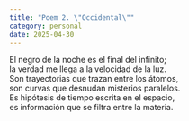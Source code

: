 ```yaml
---
title: "Poem 2. \"Occidental\""
category: personal 
date: 2025-04-30
---
```


El negro de la noche es el final del infinito;\
la verdad me llega a la velocidad de la luz.\
Son trayectorias que trazan entre los átomos,\
son curvas que desnudan misterios paralelos.\
Es hipótesis de tiempo escrita en el espacio,\
es información que se filtra entre la materia.

